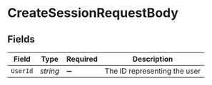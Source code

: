 # CreateSessionRequestBody


## Fields

| Field                        | Type                         | Required                     | Description                  |
| ---------------------------- | ---------------------------- | ---------------------------- | ---------------------------- |
| `UserId`                     | *string*                     | :heavy_minus_sign:           | The ID representing the user |